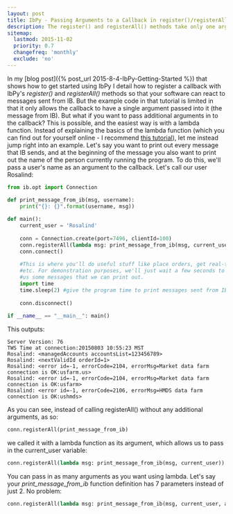 ```yaml
---
layout: post
title: IbPy - Passing Arguments to a Callback in register()/registerAll()
description: The register() and registerAll() methods take only one argument by default, the message sent from IB. You can pass additional arguments into these methods using lambda functions.
sitemap:
  lastmod: 2015-11-02
  priority: 0.7
  changefreq: 'monthly'
  exclude: 'no'
---
```


In my [blog post]({% post_url 2015-8-4-IbPy-Getting-Started %}) that shows how to get started using IbPy I detail how to register a callback with IbPy's _register()_ and _registerAll()_ methods so that your software can react to messages sent from IB. But the example code in that tutorial is limited in that it only allows the callback to have a single argument passed into it (the message from IB). But what if you want to pass additional arguments in to the callback? This is possible, and the easiest way is with a lambda function. Instead of explaining the basics of the lambda function (which you can find out for yourself online - I recommend [this tutorial](http://www.python-course.eu/lambda.php)), let me instead jump right into an example. Let's say you want to print out every message that IB sends, and at the beginning of the message you also want to print out the name of the person currently running the program. To do this, we'll pass a user's name as an argument to the callback. Let's call our user Rosalind:

```python
from ib.opt import Connection

def print_message_from_ib(msg, username):
    print("{}: {}".format(username, msg))
    
def main():
    current_user = 'Rosalind'
    
    conn = Connection.create(port=7496, clientId=100)
    conn.registerAll(lambda msg: print_message_from_ib(msg, current_user))
    conn.connect()
    
    #This is where you'll do useful stuff like place orders, get real-time prices,
    #etc. For demonstration purposes, we'll just wait a few seconds to let IB send
    #us some messages that we can print out.
    import time
    time.sleep(2) #give the program time to print messages sent from IB
    
    conn.disconnect()
    
if __name__ == "__main__": main()
```

This outputs:

```
Server Version: 76
TWS Time at connection:20150803 10:55:23 MST
Rosalind: <managedAccounts accountsList=123456789>
Rosalind: <nextValidId orderId=1>
Rosalind: <error id=-1, errorCode=2104, errorMsg=Market data farm connection is OK:usfarm.us>
Rosalind: <error id=-1, errorCode=2104, errorMsg=Market data farm connection is OK:usfarm>
Rosalind: <error id=-1, errorCode=2106, errorMsg=HMDS data farm connection is OK:ushmds>
```

As you can see, instead of calling registerAll() without any additional arguments, as so:

```python
conn.registerAll(print_message_from_ib)
```

we called it with a lambda function as its argument, which allows us to pass in the current_user variable:

```python
conn.registerAll(lambda msg: print_message_from_ib(msg, current_user))
```

You can pass in as many arguments as you want using lambda. Let's say your _print\_message\_from\_ib_ function definition has 7 parameters instead of just 2. No problem:

```python
conn.registerAll(lambda msg: print_message_from_ib(msg, current_user, arg_3, arg_4, arg_5, arg_6, arg_7))
```
